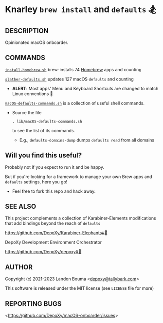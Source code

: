 Knarley `brew install` and `defaults` 🏂
========================================

## DESCRIPTION

  Opinionated macOS onboarder.

## COMMANDS

  [`install-homebrew.sh`](install-homebrew.sh)
  brew-installs 74 [Homebrew](https://brew.sh/) apps
  and counting

  [`slather-defaults.sh`](slather-defaults.sh)
  updates 127 macOS `defaults`
  and counting

  - **ALERT**: Most apps' Menu and Keyboard Shortcuts are
    changed to match Linux conventions 🤪

  [`macOS-defaults-commands.sh`](macOS-defaults-commands.sh)
  is a collection of useful shell commands.

  - Source the file 

        . lib/macOS-defaults-commands.sh

    to see the list of its commands.

    - E.g., `defaults-domains-dump` dumps `defaults read` from all domains

## Will you find this useful?

  Probably not if you expect to run it and be happy.

  But if you're looking for a framework to manage your
  own Brew apps and `defaults` settings, here you go!

  - Feel free to fork this repo and hack away.

## SEE ALSO

  This project complements a collection of Karabiner-Elements
  modifications that add bindings beyond the reach of `defaults`

  https://github.com/DepoXy/Karabiner-Elephants#🐘

  DepoXy Development Environment Orchestrator

  https://github.com/DepoXy/depoxy#🍯

## AUTHOR

Copyright (c) 2021-2023 Landon Bouma &lt;depoxy@tallybark.com&gt;

This software is released under the MIT license (see `LICENSE` file for more)

## REPORTING BUGS

&lt;https://github.com/DepoXy/macOS-onboarder/issues&gt;

